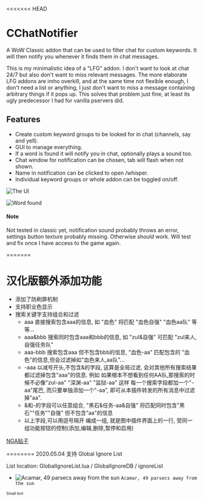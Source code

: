 <<<<<<< HEAD
# CChatNotifier
A WoW Classic addon that can be used to filter chat for custom keywords. It will then notify you whenever it finds them in chat messages.

This is my minimalistic idea of a "LFG" addon. I don't want to look at chat 24/7 but also don't want to miss relevant messages. The more elaborate LFG addons are imho overkill, and at the same time not flexible enough, I don't need a list or anything, I just don't want to miss a message containing arbitrary things if it pops up. This solves that problem just fine, at least its ugly predecessor I had for vanilla pservers did.

## Features
* Create custom keyword groups to be looked for in chat (channels, say and yell).
* GUI to manage everything.
* If a word is found it will notify you in chat, optionally plays a sound too.
* Chat window for notification can be chosen, tab will flash when not shown.
* Name in notification can be clicked to open /whisper.
* Individual keyword groups or whole addon can be toggled on/off.

![The UI](images/ui.png)

![Word found](images/found.png)

#### Note
Not tested in classic yet, notification sound probably throws an error, settings button texture probably missing. Otherwise *should* work. Will test and fix once I have access to the game again.

=======

# 汉化版额外添加功能

* 添加了防刷屏机制
* 支持职业色显示
* 搜索关键字支持组合和过滤
    * aaa 直接搜索包含aaa的信息, 如 "血色" 将匹配 "血色自强" "血色aa队" 等等...
    * aaa&bbb 搜索同时包含aaa和bbb的信息, 如 "zul&自强" 可匹配 "zul来人,自强任务队"
    * aaa-bbb 搜索包含aaa 但不包含bbb的信息, "血色-aa" 匹配包含的 "血色"的信息,但会过滤掉如"血色来人,aa队"...
    * -aaa 以减号开头,不包含&的字段, 这算是全局过滤, 会对其他所有搜索结果 都过滤掉包含"aaa"的信息. 例如 如果根本不想看到任何AA队,那搜索的时候不必像"zul-aa" "深渊-aa" "监狱-aa" 这样 每一个搜索字段都加一个"-aa"尾巴, 而只要单独添加一个"-aa", 即可从本插件转发的所有消息中过滤掉"aa".
    * &和-的字段可以任意组合, "黑石&任务-aa&自强" 将匹配同时包含"黑石""任务""自强" 但不包含"aa"的信息
    * 以上字段,可以用逗号隔开 编成一组, 就是图中插件界面上的一行, 受同一组功能按钮的控制(添加,编辑,删除,暂停和启用)

[NGA贴子](https://bbs.nga.cn/read.php?&tid=18499801)

========
2020.05.04 支持 Global Ignore List

List location:
GlobalIgnoreList.lua / GlobalIgnoreDB / ignoreList

- ![Acamar, 49 parsecs away from the sun](https://via.placeholder.com/15/Acamar%2C%2049%20parsecs%20away%20from%20the%20sun/000000?text=+) `Acamar, 49 parsecs away from the sun`

<sub><sup>Small text</sup></sub>
